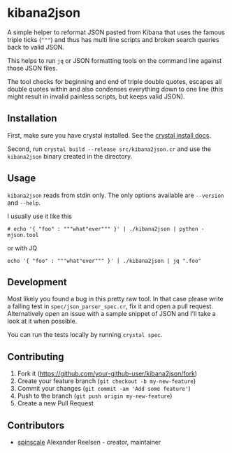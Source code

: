 # kibana2json

A simple helper to reformat JSON pasted from Kibana that uses the famous triple ticks (`"""`) and thus has multi line scripts and broken search queries back to valid JSON.

This helps to run `jq` or JSON formatting tools on the command line against those JSON files.

The tool checks for beginning and end of triple double quotes, escapes all double quotes within and also condenses everything down to one line (this might result in invalid painless scripts, but keeps valid JSON).

## Installation

First, make sure you have crystal installed. See the [crystal install docs](https://crystal-lang.org/docs/installation/).

Second, run `crystal build --release src/kibana2json.cr` and use the `kibana2json` binary created in the directory.

## Usage

`kibana2json` reads from stdin only. The only options available are `--version` and `--help`.

I usually use it like this

```
# echo '{ "foo" : """what"ever""" }' | ./kibana2json | python -mjson.tool
```

or with JQ

```
echo '{ "foo" : """what"ever""" }' | ./kibana2json | jq ".foo"
```

## Development

Most likely you found a bug in this pretty raw tool.
In that case please write a failing test in `spec/json_parser_spec.cr`, fix it and open a pull request. Alternatively open an issue with a sample snippet of JSON and I'll take a look at it when possible.

You can run the tests locally by running `crystal spec`. 

## Contributing

1. Fork it (<https://github.com/your-github-user/kibana2json/fork>)
2. Create your feature branch (`git checkout -b my-new-feature`)
3. Commit your changes (`git commit -am 'Add some feature'`)
4. Push to the branch (`git push origin my-new-feature`)
5. Create a new Pull Request

## Contributors

- [spinscale](https://github.com/spinscale) Alexander Reelsen - creator, maintainer
